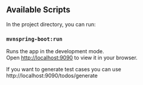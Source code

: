 ## Available Scripts

In the project directory, you can run:

### `mvnspring-boot:run`

Runs the app in the development mode.\
Open [http://localhost:9090](http://localhost:9090) to view it in your browser.

If you want to generate test cases you can use http://localhost:9090/todos/generate
